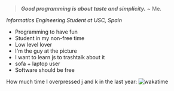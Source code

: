 > ***Good programming is about taste and simplicity.*** ~ Me.

 *Informatics Engineering Student at USC, Spain*

- Programming to have fun
- Student in my non-free time
- Low level lover 
- I'm the guy at the picture
- I want to learn js to trashtalk about it
- sofa + laptop user
- Software should be free

How much time I overpressed j and k in the last year: ![wakatime](https://wakatime.com/badge/user/2a7b4567-ab1f-4fb2-98ff-2b3fdbf94654.svg)
